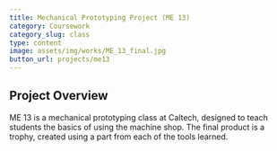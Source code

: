```yaml
---
title: Mechanical Prototyping Project (ME 13)
category: Coursework
category_slug: class
type: content
image: assets/img/works/ME_13_final.jpg
button_url: projects/me13
---
```

## Project Overview
ME 13 is a mechanical prototyping class at Caltech, designed to teach students the basics of using the machine shop. The final product is a trophy, created using a part from each of the tools learned.
